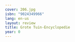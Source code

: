 ```yaml
---
cover: 206.jpg
isbn: "9024349966"
lang: en-us
layout: review
title: Grote Tuin-Encyclopedie
year: 0
---
```

